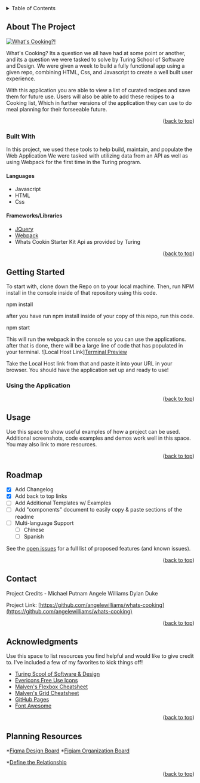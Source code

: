 
<!-- TABLE OF CONTENTS -->
<details>
  <summary>Table of Contents</summary>
  <ol>
    <li>
      <a href="#about-the-project">About The Project</a>
      <ul>
        <li><a href="#built-with">Built With</a></li>
      </ul>
    </li>
    <li>
      <a href="#getting-started">Getting Started</a>
      <a href="using-the-application">Using the Application</a>
    </li>
    <li><a href="#usage">Usage</a></li>
    <li><a href="#roadmap">Roadmap</a></li>
    <li><a href="#contact">Contact</a></li>
    <li><a href="#acknowledgments">Acknowledgments</a></li>
    <li><a href="#planning-resources">Planning Resources</a></li>
  </ol>
</details>



<!-- ABOUT THE PROJECT -->
## About The Project

[![What's Cooking?!][product-screenshot]](https://user-images.githubusercontent.com/43621994/161454532-c8cd921c-c249-4021-8e18-b9d73df796e6.png)

What's Cooking? Its a question we all have had at some point or another, and its a question we were tasked to solve 
by Turing School of Software and Design. We were given a week to build a fully functional app using a given repo, 
combining HTML, Css, and Javascript to create a well built user experience.

With this application you are able to view a list of curated recipes and save them for future use. Users 
will also be able to add these recipes to a Cooking list, Which in further versions of the application 
they can use to do meal planning for their forseeable future.

<p align="right">(<a href="#top">back to top</a>)</p>



### Built With

In this project, we used these tools to help build, maintain, and populate the Web Application
We were tasked with utilizing data from an API as well as using Webpack for the first time in the Turing program.

#### Languages
* Javascript
* HTML
* Css

#### Frameworks/Libraries
* [JQuery](https://jquery.com)
* [Webpack](https://webpack.js.org/)
* Whats Cookin Starter Kit Api as provided by Turing 

<p align="right">(<a href="#top">back to top</a>)</p>



<!-- GETTING STARTED -->
## Getting Started

To start with, clone down the Repo on to your local machine. 
Then, run NPM install in the console inside of that repository using this code.

  npm install 

after you have run npm install inside of your copy of this repo, run this code.

  npm start

This will run the webpack in the console so you can use the applications. after that is done, 
there will be a large line of code that has populated in your terminal.
![Local Host Link][Terminal Preview](https://user-images.githubusercontent.com/43621994/161456081-7910945b-f2df-4167-a487-3d40cf2498fe.png)

Take the Local Host link from that and paste it into your URL in your browser. You should have the application set up and ready to use!

### Using the Application


<p align="right">(<a href="#top">back to top</a>)</p>



<!-- USAGE EXAMPLES -->
## Usage

Use this space to show useful examples of how a project can be used. Additional screenshots, code examples and demos work well in this space. You may also link to more resources.



<p align="right">(<a href="#top">back to top</a>)</p>



<!-- ROADMAP -->
## Roadmap

- [x] Add Changelog
- [x] Add back to top links
- [ ] Add Additional Templates w/ Examples
- [ ] Add "components" document to easily copy & paste sections of the readme
- [ ] Multi-language Support
    - [ ] Chinese
    - [ ] Spanish

See the [open issues](https://github.com/othneildrew/Best-README-Template/issues) for a full list of proposed features (and known issues).

<p align="right">(<a href="#top">back to top</a>)</p>



<!-- CONTACT -->
## Contact

Project Credits - 
Michael Putnam
Angele  Williams
Dylan Duke

Project Link: [https://github.com/angelewilliams/whats-cooking](https://github.com/angelewilliams/whats-cooking)

<p align="right">(<a href="#top">back to top</a>)</p>



<!-- ACKNOWLEDGMENTS -->
## Acknowledgments

Use this space to list resources you find helpful and would like to give credit to. I've included a few of my favorites to kick things off!

* [Turing Scool of Software & Design](https://choosealicense.com)
* [Evericons Free Use Icons](https://www.figma.com/file/8YZVHqvryXV7hIY30fYAvw/Evericons-(Copy)?node-id=0%3A1)
* [Malven's Flexbox Cheatsheet](https://flexbox.malven.co/)
* [Malven's Grid Cheatsheet](https://grid.malven.co/)
* [GitHub Pages](https://pages.github.com)
* [Font Awesome](https://fontawesome.com)

<p align="right">(<a href="#top">back to top</a>)</p>


<!-- PLANNING RESOURCES -->
## Planning Resources
<!-- WIREFRAME -->

*[Figma Design Board](https://www.figma.com/file/ZnL2l7X37YAklSssxbPX0N/whats-cookin) 
*[Figjam Organization Board](https://www.figma.com/file/UaHleoCnL5OAEbzbJAQiA2/whats-cooking)

*[Define the Relationship](https://docs.google.com/document/d/1fmPjAuH9ezEzK54HBJ5oi3jcL1a_o1nIXbc3agiVyt8/edit)
<p align="right">(<a href="#top">back to top</a>)</p>

<!-- MARKDOWN LINKS & IMAGES -->
<!-- https://www.markdownguide.org/basic-syntax/#reference-style-links -->
[contributors-shield]: https://img.shields.io/github/contributors/othneildrew/Best-README-Template.svg?style=for-the-badge
[contributors-url]: https://github.com/othneildrew/Best-README-Template/graphs/contributors
[forks-shield]: https://img.shields.io/github/forks/othneildrew/Best-README-Template.svg?style=for-the-badge
[forks-url]: https://github.com/othneildrew/Best-README-Template/network/members
[stars-shield]: https://img.shields.io/github/stars/othneildrew/Best-README-Template.svg?style=for-the-badge
[stars-url]: https://github.com/othneildrew/Best-README-Template/stargazers
[issues-shield]: https://img.shields.io/github/issues/othneildrew/Best-README-Template.svg?style=for-the-badge
[issues-url]: https://github.com/othneildrew/Best-README-Template/issues
[license-shield]: https://img.shields.io/github/license/othneildrew/Best-README-Template.svg?style=for-the-badge
[license-url]: https://github.com/othneildrew/Best-README-Template/blob/master/LICENSE.txt
[linkedin-shield]: https://img.shields.io/badge/-LinkedIn-black.svg?style=for-the-badge&logo=linkedin&colorB=555
[linkedin-url]: https://linkedin.com/in/othneildrew
[product-screenshot]: images/screenshot.png
